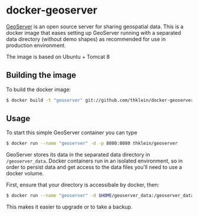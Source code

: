 # docker-geoserver

[GeoServer](http://geoserver.org) is an open source server for sharing geospatial data.
This is a docker image that eases setting up GeoServer running with a separated data directory (without demo shapes) as recommended for use in production environment.

The image is based on Ubuntu + Tomcat 8 

## Building the image

To build the docker image:

```bash
$ docker build -t "geoserver" git://github.com/thklein/docker-geoserver
``` 

## Usage

To start this simple GeoServer container you can type 

```bash
$ docker run --name "geoserver" -d -p 8080:8080 thklein/geoserver
```

GeoServer stores its data in the separated data directory in `/geoserver_data`.
Docker containers run in an isolated environment, so in order to persist data and get access to the data files you'll need to use a docker volume.

First, ensure that your directory is accessibale by docker, then:

```bash
$ docker run --name "geoserver" -d $HOME/geoserver_data:/geoserver_data -p 8080:8080 thklein/geoserver
```

This makes it easier to upgrade or to take a backup.

